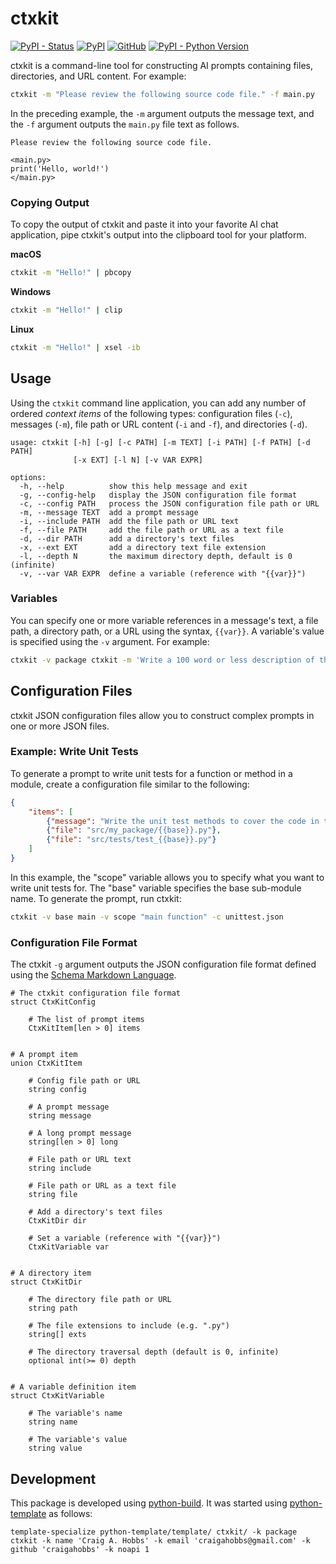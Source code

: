 # ctxkit

[![PyPI - Status](https://img.shields.io/pypi/status/ctxkit)](https://pypi.org/project/ctxkit/)
[![PyPI](https://img.shields.io/pypi/v/ctxkit)](https://pypi.org/project/ctxkit/)
[![GitHub](https://img.shields.io/github/license/craigahobbs/ctxkit)](https://github.com/craigahobbs/ctxkit/blob/main/LICENSE)
[![PyPI - Python Version](https://img.shields.io/pypi/pyversions/ctxkit)](https://pypi.org/project/ctxkit/)

ctxkit is a command-line tool for constructing AI prompts containing files, directories, and URL
content. For example:

```sh
ctxkit -m "Please review the following source code file." -f main.py
```

In the preceding example, the `-m` argument outputs the message text, and the `-f` argument outputs
the `main.py` file text as follows.

```
Please review the following source code file.

<main.py>
print('Hello, world!')
</main.py>
```


### Copying Output

To copy the output of ctxkit and paste it into your favorite AI chat application, pipe ctxkit's
output into the clipboard tool for your platform.

**macOS**

```sh
ctxkit -m "Hello!" | pbcopy
```

**Windows**

```sh
ctxkit -m "Hello!" | clip
```

**Linux**

```sh
ctxkit -m "Hello!" | xsel -ib
```


## Usage

Using the `ctxkit` command line application, you can add any number of ordered *context items* of
the following types: configuration files (`-c`), messages (`-m`), file path or URL content (`-i` and
`-f`), and directories (`-d`).

```
usage: ctxkit [-h] [-g] [-c PATH] [-m TEXT] [-i PATH] [-f PATH] [-d PATH]
              [-x EXT] [-l N] [-v VAR EXPR]

options:
  -h, --help          show this help message and exit
  -g, --config-help   display the JSON configuration file format
  -c, --config PATH   process the JSON configuration file path or URL
  -m, --message TEXT  add a prompt message
  -i, --include PATH  add the file path or URL text
  -f, --file PATH     add the file path or URL as a text file
  -d, --dir PATH      add a directory's text files
  -x, --ext EXT       add a directory text file extension
  -l, --depth N       the maximum directory depth, default is 0 (infinite)
  -v, --var VAR EXPR  define a variable (reference with "{{var}}")
```


### Variables

You can specify one or more variable references in a message's text, a file path, a directory path,
or a URL using the syntax, `{{var}}`. A variable's value is specified using the `-v` argument. For
example:

```sh
ctxkit -v package ctxkit -m 'Write a 100 word or less description of the Python "{{package}}"'
```


## Configuration Files

ctxkit JSON configuration files allow you to construct complex prompts in one or more JSON files.


### Example: Write Unit Tests

To generate a prompt to write unit tests for a function or method in a module, create a
configuration file similar to the following:

```json
{
    "items": [
        {"message": "Write the unit test methods to cover the code in the {{scope}}."},
        {"file": "src/my_package/{{base}}.py"},
        {"file": "src/tests/test_{{base}}.py"}
    ]
}
```

In this example, the "scope" variable allows you to specify what you want to write unit tests for.
The "base" variable specifies the base sub-module name. To generate the prompt, run ctxkit:

```sh
ctxkit -v base main -v scope "main function" -c unittest.json
```


### Configuration File Format

The ctxkit `-g` argument outputs the JSON configuration file format defined using the
[Schema Markdown Language](https://craigahobbs.github.io/schema-markdown-js/language/).

```schema-markdown
# The ctxkit configuration file format
struct CtxKitConfig

    # The list of prompt items
    CtxKitItem[len > 0] items


# A prompt item
union CtxKitItem

    # Config file path or URL
    string config

    # A prompt message
    string message

    # A long prompt message
    string[len > 0] long

    # File path or URL text
    string include

    # File path or URL as a text file
    string file

    # Add a directory's text files
    CtxKitDir dir

    # Set a variable (reference with "{{var}}")
    CtxKitVariable var


# A directory item
struct CtxKitDir

    # The directory file path or URL
    string path

    # The file extensions to include (e.g. ".py")
    string[] exts

    # The directory traversal depth (default is 0, infinite)
    optional int(>= 0) depth


# A variable definition item
struct CtxKitVariable

    # The variable's name
    string name

    # The variable's value
    string value
```


## Development

This package is developed using [python-build](https://github.com/craigahobbs/python-build#readme).
It was started using [python-template](https://github.com/craigahobbs/python-template#readme) as follows:

~~~
template-specialize python-template/template/ ctxkit/ -k package ctxkit -k name 'Craig A. Hobbs' -k email 'craigahobbs@gmail.com' -k github 'craigahobbs' -k noapi 1
~~~
